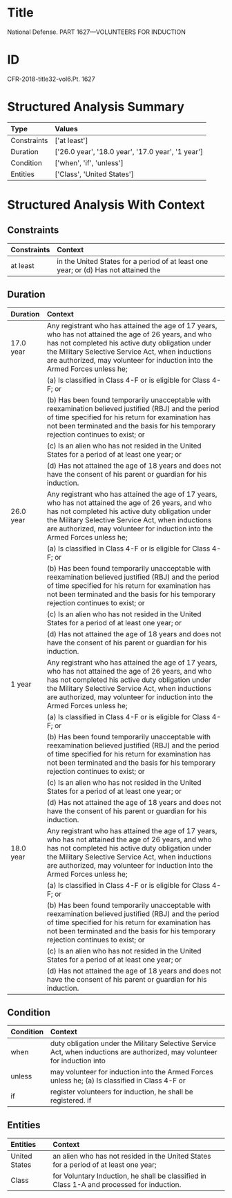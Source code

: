 # Title

 National Defense. PART 1627—VOLUNTEERS FOR INDUCTION


# ID

 CFR-2018-title32-vol6.Pt. 1627


# Structured Analysis Summary

| Type        | Values                                            |
|:------------|:--------------------------------------------------|
| Constraints | ['at least']                                      |
| Duration    | ['26.0 year', '18.0 year', '17.0 year', '1 year'] |
| Condition   | ['when', 'if', 'unless']                          |
| Entities    | ['Class', 'United States']                        |


# Structured Analysis With Context

 


## Constraints

| Constraints   | Context                                                                             |
|:--------------|:------------------------------------------------------------------------------------|
| at least      | in the United States for a period of at least one year; or (d) Has not attained the |


## Duration

| Duration   | Context                                                                                                                                                                                                                                                                                    |
|:-----------|:-------------------------------------------------------------------------------------------------------------------------------------------------------------------------------------------------------------------------------------------------------------------------------------------|
| 17.0 year  | Any registrant who has attained the age of 17 years, who has not attained the age of 26 years, and who has not completed his active duty obligation under the Military Selective Service Act, when inductions are authorized, may volunteer for induction into the Armed Forces unless he; |
|            |             (a) Is classified in Class 4-F or is eligible for Class 4-F; or                                                                                                                                                                                                                |
|            |             (b) Has been found temporarily unacceptable with reexamination believed justified (RBJ) and the period of time specified for his return for examination has not been terminated and the basis for his temporary rejection continues to exist; or                               |
|            |             (c) Is an alien who has not resided in the United States for a period of at least one year; or                                                                                                                                                                                 |
|            |             (d) Has not attained the age of 18 years and does not have the consent of his parent or guardian for his induction.                                                                                                                                                            |
| 26.0 year  | Any registrant who has attained the age of 17 years, who has not attained the age of 26 years, and who has not completed his active duty obligation under the Military Selective Service Act, when inductions are authorized, may volunteer for induction into the Armed Forces unless he; |
|            |             (a) Is classified in Class 4-F or is eligible for Class 4-F; or                                                                                                                                                                                                                |
|            |             (b) Has been found temporarily unacceptable with reexamination believed justified (RBJ) and the period of time specified for his return for examination has not been terminated and the basis for his temporary rejection continues to exist; or                               |
|            |             (c) Is an alien who has not resided in the United States for a period of at least one year; or                                                                                                                                                                                 |
|            |             (d) Has not attained the age of 18 years and does not have the consent of his parent or guardian for his induction.                                                                                                                                                            |
| 1 year     | Any registrant who has attained the age of 17 years, who has not attained the age of 26 years, and who has not completed his active duty obligation under the Military Selective Service Act, when inductions are authorized, may volunteer for induction into the Armed Forces unless he; |
|            |             (a) Is classified in Class 4-F or is eligible for Class 4-F; or                                                                                                                                                                                                                |
|            |             (b) Has been found temporarily unacceptable with reexamination believed justified (RBJ) and the period of time specified for his return for examination has not been terminated and the basis for his temporary rejection continues to exist; or                               |
|            |             (c) Is an alien who has not resided in the United States for a period of at least one year; or                                                                                                                                                                                 |
|            |             (d) Has not attained the age of 18 years and does not have the consent of his parent or guardian for his induction.                                                                                                                                                            |
| 18.0 year  | Any registrant who has attained the age of 17 years, who has not attained the age of 26 years, and who has not completed his active duty obligation under the Military Selective Service Act, when inductions are authorized, may volunteer for induction into the Armed Forces unless he; |
|            |             (a) Is classified in Class 4-F or is eligible for Class 4-F; or                                                                                                                                                                                                                |
|            |             (b) Has been found temporarily unacceptable with reexamination believed justified (RBJ) and the period of time specified for his return for examination has not been terminated and the basis for his temporary rejection continues to exist; or                               |
|            |             (c) Is an alien who has not resided in the United States for a period of at least one year; or                                                                                                                                                                                 |
|            |             (d) Has not attained the age of 18 years and does not have the consent of his parent or guardian for his induction.                                                                                                                                                            |


## Condition

| Condition   | Context                                                                                                                    |
|:------------|:---------------------------------------------------------------------------------------------------------------------------|
| when        | duty obligation under the Military Selective Service Act, when inductions are authorized, may volunteer for induction into |
| unless      | may volunteer for induction into the Armed Forces unless he; (a) Is classified in Class 4-F or                             |
| if          | register volunteers for induction, he shall be registered. if                                                              |


## Entities

| Entities      | Context                                                                                    |
|:--------------|:-------------------------------------------------------------------------------------------|
| United States | an alien who has not resided in the United States for a period of at least one year;       |
| Class         | for Voluntary Induction, he shall be classified in Class  1-A and processed for induction. |


